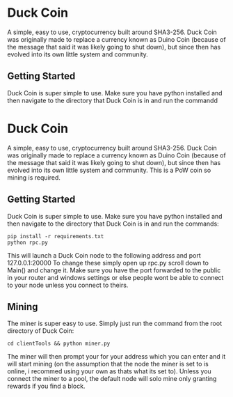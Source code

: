 
# Duck Coin

A simple, easy to use, cryptocurrency built around SHA3-256. Duck Coin was originally made to replace a currency known as Duino Coin (because of the message that said it was likely going to shut down), but since then has evolved into its own little system and community. 

## Getting Started

Duck Coin is super simple to use. Make sure you have python installed and then navigate to the directory that Duck Coin is in and run the commandd

# Duck Coin

A simple, easy to use, cryptocurrency built around SHA3-256. Duck Coin was originally made to replace a currency known as Duino Coin (because of the message that said it was likely going to shut down), but since then has evolved into its own little system and community. This is a PoW coin so mining is required. 

## Getting Started

Duck Coin is super simple to use. Make sure you have python installed and then navigate to the directory that Duck Coin is in and run the commands:

```
pip install -r requirements.txt
python rpc.py
```
This will launch a Duck Coin node to the following address and port 127.0.0.1:20000
To change these simply open up rpc.py scroll down to Main() and change it. Make sure you have the port forwarded to the public in your router and windows settings or else people wont be able to connect to your node unless you connect to theirs.

## Mining

The miner is super easy to use. Simply just run the command from the root directory of Duck Coin:
```
cd clientTools && python miner.py
```
The miner will then prompt your for your address which you can enter and it will start mining (on the assumption that the node the miner is set to is online, i recommed using your own as thats what its set to). Unless you connect the miner to a pool, the default node will solo mine only granting rewards if you find a block.